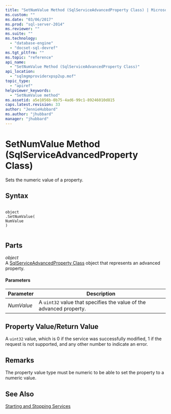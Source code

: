 ```yaml
---
title: "SetNumValue Method (SqlServiceAdvancedProperty Class) | Microsoft Docs"
ms.custom: ""
ms.date: "03/06/2017"
ms.prod: "sql-server-2014"
ms.reviewer: ""
ms.suite: ""
ms.technology: 
  - "database-engine"
  - "docset-sql-devref"
ms.tgt_pltfrm: ""
ms.topic: "reference"
api_name: 
  - "SetNumValue Method (SqlServiceAdvancedProperty Class)"
api_location: 
  - "sqlmgmproviderxpsp2up.mof"
topic_type: 
  - "apiref"
helpviewer_keywords: 
  - "SetNumValue method"
ms.assetid: a5e1056b-0b75-4ad6-99c1-89246010d815
caps.latest.revision: 33
author: "JennieHubbard"
ms.author: "jhubbard"
manager: "jhubbard"
---
```

# SetNumValue Method (SqlServiceAdvancedProperty Class)
  Sets the numeric value of a property.  
  
## Syntax  
  
```  
  
object  
.SetNumValue(  
NumValue  
)  
  
```  
  
## Parts  
 *object*  
 A [SqlServiceAdvancedProperty Class](sqlserviceadvancedproperty-class.md) object that represents an advanced property.  
  
#### Parameters  
  
|Parameter|Description|  
|---------------|-----------------|  
|*NumValue*|A `uint32` value that specifies the value of the advanced property.|  
  
## Property Value/Return Value  
 A `uint32` value, which is 0 if the service was successfully modified, 1 if the request is not supported, and any other number to indicate an error.  
  
## Remarks  
 The property value type must be numeric to be able to set the property to a numeric value.  
  
## See Also  
 [Starting and Stopping Services](http://technet.microsoft.com/library/ms174886\(v=sql.105\).aspx)  
  
  